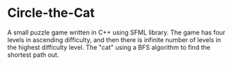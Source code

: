 # Circle-the-Cat

A small puzzle game written in C++ using SFML library.
The game has four levels in ascending difficulty, and then there is infinite number of levels in the highest difficulty level.
The "cat" using a BFS algorithm to find the shortest path out.
